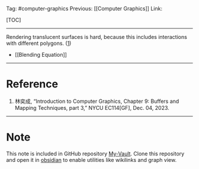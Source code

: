 Tag: #computer-graphics 
Previous: [[Computer Graphics]]
Link: 

[TOC]

---

Rendering translucent surfaces is hard, because this includes interactions with different polygons. (<u>1</u>)

- [[Blending Equation]]

---

# Reference

1. 林奕成, “Introduction to Computer Graphics, Chapter 9: Buffers and Mapping Techniques, part 3,” NYCU EC114[GF], Dec. 04, 2023.

---

# Note

This note is included in GitHub repository [My-Vault](https://github.com/LittleD3092/My-Vault.git). Clone this repository and open it in [obsidian](https://obsidian.md/) to enable utilities like wikilinks and graph view.